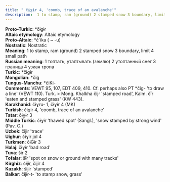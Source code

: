 ```yaml
---
title: " čɨɣɨr 4, 'coomb, trace of an avalanche'"
description:  1 to stamp, ram (ground) 2 stamped snow 3 boundary, limit 4 small path
---
```


<strong>Proto-Turkic</strong>:  *čɨgɨr<br>
<strong>Altaic etymology</strong>:  Altaic etymology<br>
<strong> Proto-Altaic</strong>:  *č`ika ( ~ -u)<br>
<strong>Nostratic</strong>:  Nostratic<br>
<strong>Meaning</strong>:  1 to stamp, ram (ground) 2 stamped snow 3 boundary, limit 4 small path<br>
<strong>Russian meaning</strong>:  1 топтать, утаптывать (землю) 2 утоптанный снег 3 граница 4 узкая тропа<br>
<strong>Turkic</strong>:  *čɨgɨr<br>
<strong>Mongolian</strong>:  *čig<br>
<strong>Tungus-Manchu</strong>:  *čiKi-<br>
<strong>Comments</strong>:  VEWT 95, 107, EDT 409, 410. Cf. perhaps also PT *čig- 'to draw a line' (VEWT 110). Turk. > Mong. Khalkha čijr 'stamped road', Kalm. čīr 'eaten and stamped grass' (KW 443).<br>
<strong>Karakhanid</strong>:  čɨɣru- 1, čɨɣɨr 4 (MK)<br>
<strong>Turkish</strong>:  čɨɣɨr 4, 'coomb, trace of an avalanche'<br>
<strong>Tatar</strong>:  čɨɣɨr 3<br>
<strong>Middle Turkic</strong>:  čɨɣɨr 'thawed spot' (Sangl.), 'snow stamped by strong wind' (Pav. C.)<br>
<strong>Uzbek</strong>:  čijir 'trace'<br>
<strong>Uighur</strong>:  čiɣir jol 4<br>
<strong>Turkmen</strong>:  čɨGɨr 3<br>
<strong>Halaj</strong>:  čɨɣɨr 'bad road'<br>
<strong>Tuva</strong>:  šɨ̄r 2<br>
<strong>Tofalar</strong>:  šɨ̄r 'spot on snow or ground with many tracks'<br>
<strong>Kirghiz</strong>:  čɨjɨr, čijir 4<br>
<strong>Kazakh</strong>:  šɨjɨr 'stamped'<br>
<strong>Balkar</strong>:  čɨjɨr-t- 'to stamp snow, grass'<br>


